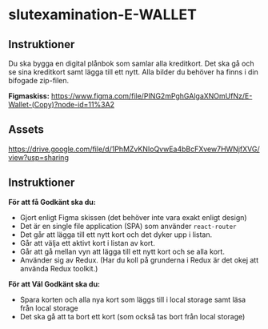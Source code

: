 # slutexamination-E-WALLET

## Instruktioner
Du ska bygga en digital plånbok som samlar alla kreditkort. Det ska gå och se sina kreditkort samt lägga till ett nytt. Alla bilder du behöver ha finns i din bifogade zip-filen.


**Figmaskiss:** https://www.figma.com/file/PING2mPghGAlgaXNOmUfNz/E-Wallet-(Copy)?node-id=11%3A2

## Assets

https://drive.google.com/file/d/1PhMZvKNIoQvwEa4bBcFXvew7HWNjfXVG/view?usp=sharing

## Instruktioner

**För att få Godkänt ska du:**
* Gjort enligt Figma skissen (det behöver inte vara exakt enligt design)
* Det är en single file application (SPA) som använder ```react-router```
* Det går att lägga till ett nytt kort och det dyker upp i listan.
* Går att välja ett aktivt kort i listan av kort.
* Går att gå mellan vyn att lägga till ett nytt kort och se alla kort.
* Använder sig av Redux. (Har du koll på grunderna i Redux är det okej att använda Redux toolkit.)

**För att Väl Godkänt ska du:**
* Spara korten och alla nya kort som läggs till i local storage samt läsa från local storage
* Det ska gå att ta bort ett kort (som också tas bort från local storage)
